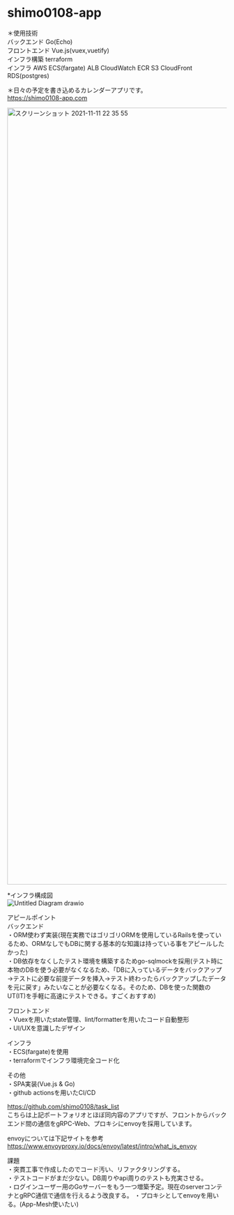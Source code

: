 # shimo0108-app
＊使用技術<br>
バックエンド Go(Echo)<br>
フロントエンド Vue.js(vuex,vuetify)<br>
インフラ構築 terraform<br>
インフラ AWS ECS(fargate) ALB CloudWatch ECR S3 CloudFront RDS(postgres)<br>

＊日々の予定を書き込めるカレンダーアプリです。<br>
https://shimo0108-app.com<br>

<img width="1783" alt="スクリーンショット 2021-11-11 22 35 55" src="https://user-images.githubusercontent.com/60634601/141307433-244528d8-7030-43f7-8678-ecaddff87958.png">

*インフラ構成図<br>
![Untitled Diagram drawio](https://user-images.githubusercontent.com/60634601/144709465-a183248b-6a90-41cd-b946-3e6d0bcae873.png)<br>


アピールポイント<br>
バックエンド<br>
・ORM使わず実装(現在実務ではゴリゴリORMを使用しているRailsを使っているため、ORMなしでもDBに関する基本的な知識は持っている事をアピールしたかった)<br>
・DB依存をなくしたテスト環境を構築するためgo-sqlmockを採用(テスト時に本物のDBを使う必要がなくなるため、「DBに入っているデータをバックアップ→テストに必要な前提データを挿入→テスト終わったらバックアップしたデータを元に戻す」みたいなことが必要なくなる。そのため、DBを使った関数のUT(IT)を手軽に高速にテストできる。すごくおすすめ)<br>

フロントエンド<br>
・Vuexを用いたstate管理、lint/formatterを用いたコード自動整形<br>
・UI/UXを意識したデザイン<br>

インフラ<br>
・ECS(fargate)を使用<br>
・terraformでインフラ環境完全コード化<br>

その他<br>
・SPA実装(Vue.js & Go)<br>
・github actionsを用いたCI/CD<br>


https://github.com/shimo0108/task_list<br>
こちらは上記ポートフォリオとほぼ同内容のアプリですが、フロントからバックエンド間の通信をgRPC-Web、プロキシにenvoyを採用しています。<br>

envoyについては下記サイトを参考<br>
https://www.envoyproxy.io/docs/envoy/latest/intro/what_is_envoy<br>

課題<br>
・突貫工事で作成したのでコード汚い、リファクタリングする。<br>
・テストコードがまだ少ない。DB周りやapi周りのテストも充実させる。<br>
・ログインユーザー用のGoサーバーをもう一つ増築予定。現在のserverコンテナとgRPC通信で通信を行えるよう改良する。
・プロキシとしてenvoyを用いる。(App-Mesh使いたい)
